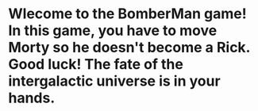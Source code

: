 # Wlecome to the BomberMan game! In this game, you have to move Morty so he doesn't become a Rick. Good luck! The fate of the intergalactic universe is in your hands.
